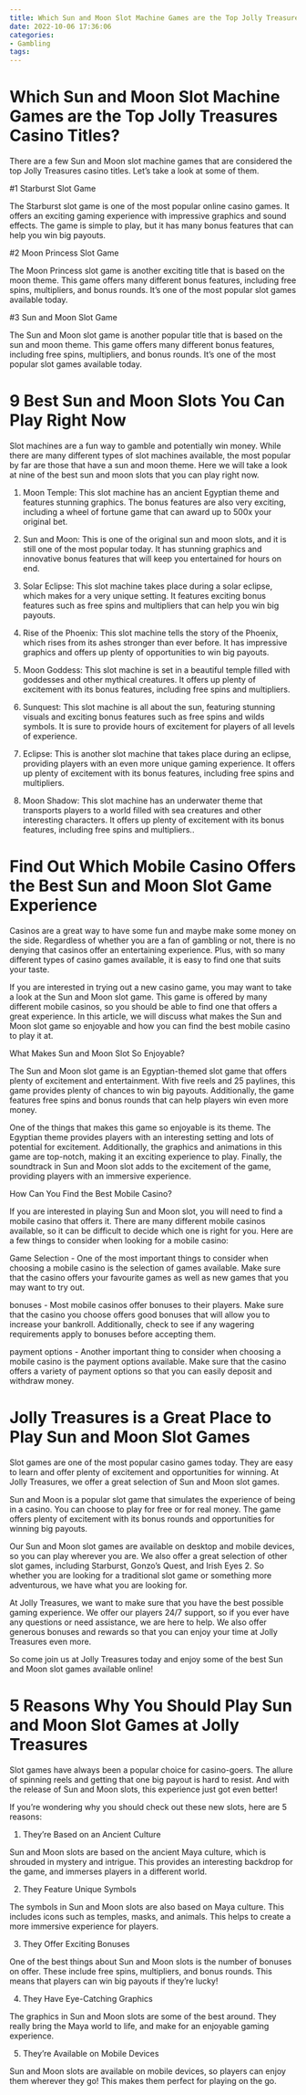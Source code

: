 ```yaml
---
title: Which Sun and Moon Slot Machine Games are the Top Jolly Treasures Casino Titles
date: 2022-10-06 17:36:06
categories:
- Gambling
tags:
---
```



#  Which Sun and Moon Slot Machine Games are the Top Jolly Treasures Casino Titles?

There are a few Sun and Moon slot machine games that are considered the top Jolly Treasures casino titles. Let’s take a look at some of them.

#1 Starburst Slot Game

The Starburst slot game is one of the most popular online casino games. It offers an exciting gaming experience with impressive graphics and sound effects. The game is simple to play, but it has many bonus features that can help you win big payouts.

#2 Moon Princess Slot Game

The Moon Princess slot game is another exciting title that is based on the moon theme. This game offers many different bonus features, including free spins, multipliers, and bonus rounds. It’s one of the most popular slot games available today.

#3 Sun and Moon Slot Game

The Sun and Moon slot game is another popular title that is based on the sun and moon theme. This game offers many different bonus features, including free spins, multipliers, and bonus rounds. It’s one of the most popular slot games available today.

#  9 Best Sun and Moon Slots You Can Play Right Now

Slot machines are a fun way to gamble and potentially win money. While there are many different types of slot machines available, the most popular by far are those that have a sun and moon theme. Here we will take a look at nine of the best sun and moon slots that you can play right now.

1. Moon Temple: This slot machine has an ancient Egyptian theme and features stunning graphics. The bonus features are also very exciting, including a wheel of fortune game that can award up to 500x your original bet.

2. Sun and Moon: This is one of the original sun and moon slots, and it is still one of the most popular today. It has stunning graphics and innovative bonus features that will keep you entertained for hours on end.

3. Solar Eclipse: This slot machine takes place during a solar eclipse, which makes for a very unique setting. It features exciting bonus features such as free spins and multipliers that can help you win big payouts.

4. Rise of the Phoenix: This slot machine tells the story of the Phoenix, which rises from its ashes stronger than ever before. It has impressive graphics and offers up plenty of opportunities to win big payouts.

5. Moon Goddess: This slot machine is set in a beautiful temple filled with goddesses and other mythical creatures. It offers up plenty of excitement with its bonus features, including free spins and multipliers.

6. Sunquest: This slot machine is all about the sun, featuring stunning visuals and exciting bonus features such as free spins and wilds symbols. It is sure to provide hours of excitement for players of all levels of experience.

7. Eclipse: This is another slot machine that takes place during an eclipse, providing players with an even more unique gaming experience. It offers up plenty of excitement with its bonus features, including free spins and multipliers.

8. Moon Shadow: This slot machine has an underwater theme that transports players to a world filled with sea creatures and other interesting characters. It offers up plenty of excitement with its bonus features, including free spins and multipliers..

#  Find Out Which Mobile Casino Offers the Best Sun and Moon Slot Game Experience

Casinos are a great way to have some fun and maybe make some money on the side. Regardless of whether you are a fan of gambling or not, there is no denying that casinos offer an entertaining experience. Plus, with so many different types of casino games available, it is easy to find one that suits your taste.

If you are interested in trying out a new casino game, you may want to take a look at the Sun and Moon slot game. This game is offered by many different mobile casinos, so you should be able to find one that offers a great experience. In this article, we will discuss what makes the Sun and Moon slot game so enjoyable and how you can find the best mobile casino to play it at.

What Makes Sun and Moon Slot So Enjoyable?

The Sun and Moon slot game is an Egyptian-themed slot game that offers plenty of excitement and entertainment. With five reels and 25 paylines, this game provides plenty of chances to win big payouts. Additionally, the game features free spins and bonus rounds that can help players win even more money.

One of the things that makes this game so enjoyable is its theme. The Egyptian theme provides players with an interesting setting and lots of potential for excitement. Additionally, the graphics and animations in this game are top-notch, making it an exciting experience to play. Finally, the soundtrack in Sun and Moon slot adds to the excitement of the game, providing players with an immersive experience.

How Can You Find the Best Mobile Casino?

If you are interested in playing Sun and Moon slot, you will need to find a mobile casino that offers it. There are many different mobile casinos available, so it can be difficult to decide which one is right for you. Here are a few things to consider when looking for a mobile casino:

Game Selection - One of the most important things to consider when choosing a mobile casino is the selection of games available. Make sure that the casino offers your favourite games as well as new games that you may want to try out.

 bonuses - Most mobile casinos offer bonuses to their players. Make sure that the casino you choose offers good bonuses that will allow you to increase your bankroll. Additionally, check to see if any wagering requirements apply to bonuses before accepting them.

payment options - Another important thing to consider when choosing a mobile casino is the payment options available. Make sure that the casino offers a variety of payment options so that you can easily deposit and withdraw money.

#  Jolly Treasures is a Great Place to Play Sun and Moon Slot Games

Slot games are one of the most popular casino games today. They are easy to learn and offer plenty of excitement and opportunities for winning. At Jolly Treasures, we offer a great selection of Sun and Moon slot games.

Sun and Moon is a popular slot game that simulates the experience of being in a casino. You can choose to play for free or for real money. The game offers plenty of excitement with its bonus rounds and opportunities for winning big payouts.

Our Sun and Moon slot games are available on desktop and mobile devices, so you can play wherever you are. We also offer a great selection of other slot games, including Starburst, Gonzo’s Quest, and Irish Eyes 2. So whether you are looking for a traditional slot game or something more adventurous, we have what you are looking for.

At Jolly Treasures, we want to make sure that you have the best possible gaming experience. We offer our players 24/7 support, so if you ever have any questions or need assistance, we are here to help. We also offer generous bonuses and rewards so that you can enjoy your time at Jolly Treasures even more.

So come join us at Jolly Treasures today and enjoy some of the best Sun and Moon slot games available online!

#  5 Reasons Why You Should Play Sun and Moon Slot Games at Jolly Treasures

Slot games have always been a popular choice for casino-goers. The allure of spinning reels and getting that one big payout is hard to resist. And with the release of Sun and Moon slots, this experience just got even better!

If you’re wondering why you should check out these new slots, here are 5 reasons:

1. They’re Based on an Ancient Culture

Sun and Moon slots are based on the ancient Maya culture, which is shrouded in mystery and intrigue. This provides an interesting backdrop for the game, and immerses players in a different world.

2. They Feature Unique Symbols

The symbols in Sun and Moon slots are also based on Maya culture. This includes icons such as temples, masks, and animals. This helps to create a more immersive experience for players.

3. They Offer Exciting Bonuses

One of the best things about Sun and Moon slots is the number of bonuses on offer. These include free spins, multipliers, and bonus rounds. This means that players can win big payouts if they’re lucky!

4. They Have Eye-Catching Graphics

The graphics in Sun and Moon slots are some of the best around. They really bring the Maya world to life, and make for an enjoyable gaming experience.

5. They’re Available on Mobile Devices

Sun and Moon slots are available on mobile devices, so players can enjoy them wherever they go! This makes them perfect for playing on the go.